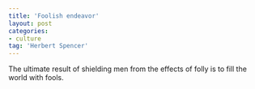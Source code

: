 ```yaml
---
title: 'Foolish endeavor'
layout: post
categories:
- culture
tag: 'Herbert Spencer'
---
```


The ultimate result of shielding men from the effects of folly is to fill the world with fools.
